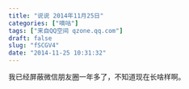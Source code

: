 ```yaml
---
title: "说说 2014年11月25日"
categories: ["嘀咕"]
tags: ["来自QQ空间 qzone.qq.com"]
draft: false
slug: "fSCGV4"
date: "2014-11-25 10:31:32"
---
```


我已经屏蔽微信朋友圈一年多了，不知道现在长啥样啊。
